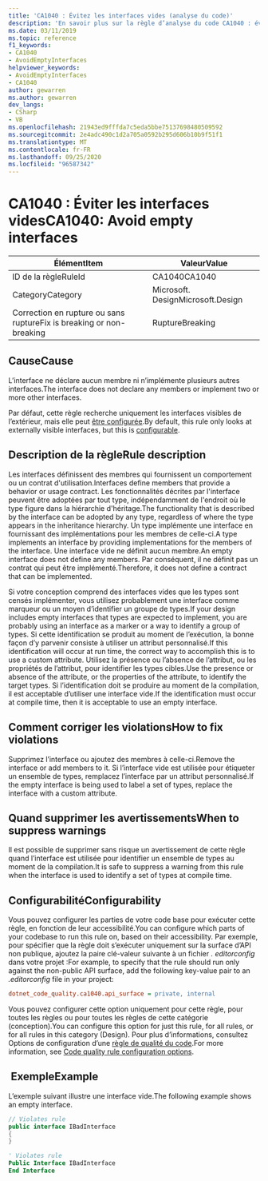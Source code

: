 ```yaml
---
title: 'CA1040 : Évitez les interfaces vides (analyse du code)'
description: 'En savoir plus sur la règle d’analyse du code CA1040 : éviter les interfaces vides'
ms.date: 03/11/2019
ms.topic: reference
f1_keywords:
- CA1040
- AvoidEmptyInterfaces
helpviewer_keywords:
- AvoidEmptyInterfaces
- CA1040
author: gewarren
ms.author: gewarren
dev_langs:
- CSharp
- VB
ms.openlocfilehash: 21943ed9fffda7c5eda5bbe75137698480509592
ms.sourcegitcommit: 2e4adc490c1d2a705a0592b295d606b10b9f51f1
ms.translationtype: MT
ms.contentlocale: fr-FR
ms.lasthandoff: 09/25/2020
ms.locfileid: "96587342"
---
```

# <a name="ca1040-avoid-empty-interfaces"></a><span data-ttu-id="a35ef-103">CA1040 : Éviter les interfaces vides</span><span class="sxs-lookup"><span data-stu-id="a35ef-103">CA1040: Avoid empty interfaces</span></span>

| <span data-ttu-id="a35ef-104">Élément</span><span class="sxs-lookup"><span data-stu-id="a35ef-104">Item</span></span>                                     | <span data-ttu-id="a35ef-105">Valeur</span><span class="sxs-lookup"><span data-stu-id="a35ef-105">Value</span></span>            |
|------------------------------------------|------------------|
| <span data-ttu-id="a35ef-106">ID de la règle</span><span class="sxs-lookup"><span data-stu-id="a35ef-106">RuleId</span></span>                                   | <span data-ttu-id="a35ef-107">CA1040</span><span class="sxs-lookup"><span data-stu-id="a35ef-107">CA1040</span></span>           |
| <span data-ttu-id="a35ef-108">Category</span><span class="sxs-lookup"><span data-stu-id="a35ef-108">Category</span></span>                                 | <span data-ttu-id="a35ef-109">Microsoft. Design</span><span class="sxs-lookup"><span data-stu-id="a35ef-109">Microsoft.Design</span></span> |
| <span data-ttu-id="a35ef-110">Correction en rupture ou sans rupture</span><span class="sxs-lookup"><span data-stu-id="a35ef-110">Fix is breaking or non-breaking</span></span> | <span data-ttu-id="a35ef-111">Rupture</span><span class="sxs-lookup"><span data-stu-id="a35ef-111">Breaking</span></span>         |

## <a name="cause"></a><span data-ttu-id="a35ef-112">Cause</span><span class="sxs-lookup"><span data-stu-id="a35ef-112">Cause</span></span>

<span data-ttu-id="a35ef-113">L’interface ne déclare aucun membre ni n’implémente plusieurs autres interfaces.</span><span class="sxs-lookup"><span data-stu-id="a35ef-113">The interface does not declare any members or implement two or more other interfaces.</span></span>

<span data-ttu-id="a35ef-114">Par défaut, cette règle recherche uniquement les interfaces visibles de l’extérieur, mais elle peut [être configurée](#configurability).</span><span class="sxs-lookup"><span data-stu-id="a35ef-114">By default, this rule only looks at externally visible interfaces, but this is [configurable](#configurability).</span></span>

## <a name="rule-description"></a><span data-ttu-id="a35ef-115">Description de la règle</span><span class="sxs-lookup"><span data-stu-id="a35ef-115">Rule description</span></span>

<span data-ttu-id="a35ef-116">Les interfaces définissent des membres qui fournissent un comportement ou un contrat d'utilisation.</span><span class="sxs-lookup"><span data-stu-id="a35ef-116">Interfaces define members that provide a behavior or usage contract.</span></span> <span data-ttu-id="a35ef-117">Les fonctionnalités décrites par l'interface peuvent être adoptées par tout type, indépendamment de l'endroit où le type figure dans la hiérarchie d'héritage.</span><span class="sxs-lookup"><span data-stu-id="a35ef-117">The functionality that is described by the interface can be adopted by any type, regardless of where the type appears in the inheritance hierarchy.</span></span> <span data-ttu-id="a35ef-118">Un type implémente une interface en fournissant des implémentations pour les membres de celle-ci.</span><span class="sxs-lookup"><span data-stu-id="a35ef-118">A type implements an interface by providing implementations for the members of the interface.</span></span> <span data-ttu-id="a35ef-119">Une interface vide ne définit aucun membre.</span><span class="sxs-lookup"><span data-stu-id="a35ef-119">An empty interface does not define any members.</span></span> <span data-ttu-id="a35ef-120">Par conséquent, il ne définit pas un contrat qui peut être implémenté.</span><span class="sxs-lookup"><span data-stu-id="a35ef-120">Therefore, it does not define a contract that can be implemented.</span></span>

<span data-ttu-id="a35ef-121">Si votre conception comprend des interfaces vides que les types sont censés implémenter, vous utilisez probablement une interface comme marqueur ou un moyen d’identifier un groupe de types.</span><span class="sxs-lookup"><span data-stu-id="a35ef-121">If your design includes empty interfaces that types are expected to implement, you are probably using an interface as a marker or a way to identify a group of types.</span></span> <span data-ttu-id="a35ef-122">Si cette identification se produit au moment de l’exécution, la bonne façon d’y parvenir consiste à utiliser un attribut personnalisé.</span><span class="sxs-lookup"><span data-stu-id="a35ef-122">If this identification will occur at run time, the correct way to accomplish this is to use a custom attribute.</span></span> <span data-ttu-id="a35ef-123">Utilisez la présence ou l’absence de l’attribut, ou les propriétés de l’attribut, pour identifier les types cibles.</span><span class="sxs-lookup"><span data-stu-id="a35ef-123">Use the presence or absence of the attribute, or the properties of the attribute, to identify the target types.</span></span> <span data-ttu-id="a35ef-124">Si l’identification doit se produire au moment de la compilation, il est acceptable d’utiliser une interface vide.</span><span class="sxs-lookup"><span data-stu-id="a35ef-124">If the identification must occur at compile time, then it is acceptable to use an empty interface.</span></span>

## <a name="how-to-fix-violations"></a><span data-ttu-id="a35ef-125">Comment corriger les violations</span><span class="sxs-lookup"><span data-stu-id="a35ef-125">How to fix violations</span></span>

<span data-ttu-id="a35ef-126">Supprimez l’interface ou ajoutez des membres à celle-ci.</span><span class="sxs-lookup"><span data-stu-id="a35ef-126">Remove the interface or add members to it.</span></span> <span data-ttu-id="a35ef-127">Si l’interface vide est utilisée pour étiqueter un ensemble de types, remplacez l’interface par un attribut personnalisé.</span><span class="sxs-lookup"><span data-stu-id="a35ef-127">If the empty interface is being used to label a set of types, replace the interface with a custom attribute.</span></span>

## <a name="when-to-suppress-warnings"></a><span data-ttu-id="a35ef-128">Quand supprimer les avertissements</span><span class="sxs-lookup"><span data-stu-id="a35ef-128">When to suppress warnings</span></span>

<span data-ttu-id="a35ef-129">Il est possible de supprimer sans risque un avertissement de cette règle quand l’interface est utilisée pour identifier un ensemble de types au moment de la compilation.</span><span class="sxs-lookup"><span data-stu-id="a35ef-129">It is safe to suppress a warning from this rule when the interface is used to identify a set of types at compile time.</span></span>

## <a name="configurability"></a><span data-ttu-id="a35ef-130">Configurabilité</span><span class="sxs-lookup"><span data-stu-id="a35ef-130">Configurability</span></span>

<span data-ttu-id="a35ef-131">Vous pouvez configurer les parties de votre code base pour exécuter cette règle, en fonction de leur accessibilité.</span><span class="sxs-lookup"><span data-stu-id="a35ef-131">You can configure which parts of your codebase to run this rule on, based on their accessibility.</span></span> <span data-ttu-id="a35ef-132">Par exemple, pour spécifier que la règle doit s’exécuter uniquement sur la surface d’API non publique, ajoutez la paire clé-valeur suivante à un fichier *. editorconfig* dans votre projet :</span><span class="sxs-lookup"><span data-stu-id="a35ef-132">For example, to specify that the rule should run only against the non-public API surface, add the following key-value pair to an *.editorconfig* file in your project:</span></span>

```ini
dotnet_code_quality.ca1040.api_surface = private, internal
```

<span data-ttu-id="a35ef-133">Vous pouvez configurer cette option uniquement pour cette règle, pour toutes les règles ou pour toutes les règles de cette catégorie (conception).</span><span class="sxs-lookup"><span data-stu-id="a35ef-133">You can configure this option for just this rule, for all rules, or for all rules in this category (Design).</span></span> <span data-ttu-id="a35ef-134">Pour plus d’informations, consultez Options de configuration d’une [règle de qualité du code](../code-quality-rule-options.md).</span><span class="sxs-lookup"><span data-stu-id="a35ef-134">For more information, see [Code quality rule configuration options](../code-quality-rule-options.md).</span></span>

## <a name="example"></a><span data-ttu-id="a35ef-135"> Exemple</span><span class="sxs-lookup"><span data-stu-id="a35ef-135">Example</span></span>

<span data-ttu-id="a35ef-136">L’exemple suivant illustre une interface vide.</span><span class="sxs-lookup"><span data-stu-id="a35ef-136">The following example shows an empty interface.</span></span>

```csharp
// Violates rule
public interface IBadInterface
{
}
```

```vb
' Violates rule
Public Interface IBadInterface
End Interface
```
